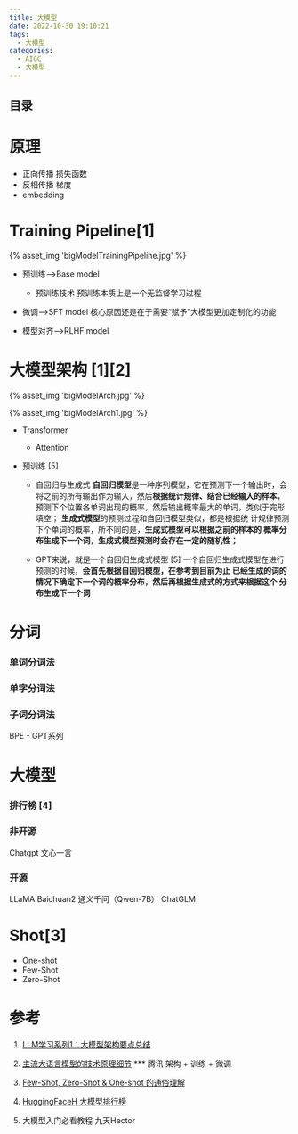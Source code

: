 ```yaml
---
title: 大模型
date: 2022-10-30 19:10:21
tags:
  - 大模型
categories: 
  - AIGC
  - 大模型  
---
```


<p></p>
<!-- more -->

## 目录
<!-- toc -->


# 原理
+ 正向传播
  损失函数  
+ 反相传播
  梯度
+ embedding



# Training Pipeline[1]
{% asset_img 'bigModelTrainingPipeline.jpg' %}

+ 预训练-->Base model
  + 预训练技术
    预训练本质上是⼀个⽆监督学习过程
    
    
+ 微调-->SFT model
  核⼼原因还是在于需要“赋予”⼤模型更加定制化的功能
  
+ 模型对齐-->RLHF model

# 大模型架构 [1][2]

{% asset_img 'bigModelArch.jpg' %}

{% asset_img 'bigModelArch1.jpg' %}

+ Transformer
  + Attention

+ 预训练 [5]
  + ⾃回归与⽣成式
    **⾃回归模型**是⼀种序列模型，它在预测下⼀个输出时，会将之前的所有输出作为输⼊，然后**根据统计规律、结合已经输⼊的样本**，预测下个位置各单词出现的概率，然后输出概率最⼤的单词，类似于完形填空；
    **⽣成式模型**的预测过程和⾃回归模型类似，都是根据统
计规律预测下个单词的概率，所不同的是，**⽣成式模型可以根据之前的样本的
概率分布⽣成下⼀个词，⽣成式模型预测时会存在⼀定的随机性；**
    
  + GPT来说，就是⼀个⾃回归⽣成式模型 [5]
    ⼀个⾃回归⽣成式模型在进⾏预测的时候，**会⾸先根据⾃回归模型，在参考到⽬前为⽌
已经⽣成的词的情况下确定下⼀个词的概率分布，然后再根据⽣成式的⽅式来根据这个
分布⽣成下⼀个词**

#  分词
### 单词分词法
### 单字分词法
### 子词分词法
BPE - GPT系列


# 大模型
###  排行榜 [4]

### 非开源
  Chatgpt
  文心一言

### 开源
  LLaMA
  Baichuan2
  通义千问（Qwen-7B） 
  ChatGLM

# Shot[3]
+ One-shot 
+ Few-Shot
+ Zero-Shot 


# 参考
1. [LLM学习系列1：大模型架构要点总结](https://zhuanlan.zhihu.com/p/648050614)

2. [主流大语言模型的技术原理细节](https://cloud.tencent.com/developer/article/2328541) *** 腾讯     架构 + 训练 + 微调

3. [Few-Shot, Zero-Shot & One-shot 的通俗理解](https://zhuanlan.zhihu.com/p/624793654) 

4. [HuggingFaceH 大模型排行榜](https://huggingface.co/spaces/HuggingFaceH4/open_llm_leaderboard)

5. 大模型入门必看教程  九天Hector